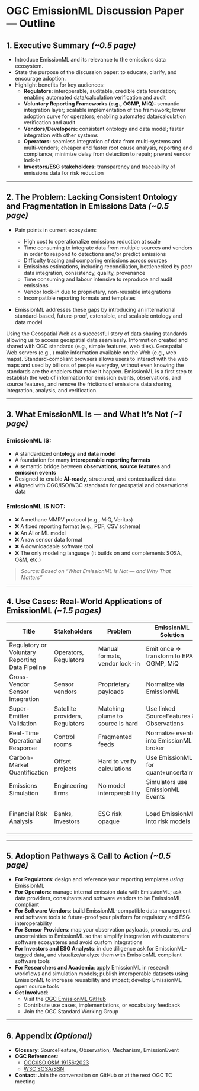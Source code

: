 # OGC EmissionML Discussion Paper — Outline

## 1. Executive Summary *(~0.5 page)*

- Introduce EmissionML and its relevance to the emissions data ecosystem.
- State the purpose of the discussion paper: to educate, clarify, and encourage adoption.
- Highlight benefits for key audiences:
  - **Regulators:** interoperable, auditable, credible data foundation; enabling automated data/calculation verification and audit
  - **Voluntary Reporting Frameworks (e.g., OGMP, MiQ):** semantic integration layer; scalable implementation of the framework; lower adoption curve for operators; enabling automated data/calculation verification and audit
  - **Vendors/Developers:** consistent ontology and data model; faster integration with other systems
  - **Operators:** seamless integration of data from multi-systems and multi-vendors; cheaper and faster root cause analysis, reporting and compliance; minimize delay from detection to repair; prevent vendor lock-in
  - **Investors/ESG stakeholders:** transparency and traceability of emissions data for risk reduction

---

## 2. The Problem: Lacking Consistent Ontology and Fragmentation in Emissions Data *(~0.5 page)*

- Pain points in current ecosystem:
  - High cost to operationalize emissions reduction at scale
  - Time consuming to integrate data from multiple sources and vendors in order to respond to detections and/or predict emissions
  - Difficulty tracing and comparing emissions across sources
  - Emissions estimations, including reconciliation, bottlenecked by poor data integration, consistency, quality, provenance
  - Time consuming and labour intensive to reproduce and audit emissions
  - Vendor lock-in due to proprietary, non-reusable integrations
  - Incompatible reporting formats and templates

- EmissionML addresses these gaps by introducing an international standard-based, future-proof, extensible, and scalable ontology and data model

Using the Geospatial Web as a successful story of data sharing standards allowing us to access geospatial data seamlessly. Information created and shared with OGC standards (e.g., simple features, web tiles). Geospatial Web servers (e.g., ) make information available on the Web (e.g., web maps). Standard-compliant browsers allows users to interact with the web maps and used by billions of people everyday, without even knowing the standards are the enablers that make it happen. EmissionML is a first step to establish the web of information for emission events, observations, and source features, and remove the frictions of emissions data sharing, integration, analysis, and verification.

---

## 3. What EmissionML Is — and What It’s Not *(~1 page)*

### EmissionML **IS**:
- A standardized **ontology and data model**
- A foundation for many **interoperable reporting formats**
- A semantic bridge between **observations**, **source features** and **emission events**
- Designed to enable **AI-ready**, structured, and contextualized data
- Aligned with OGC/ISO/W3C standards for geospatial and observational data

### EmissionML **IS NOT**:
- ❌ A methane MMRV protocol (e.g., MiQ, Veritas)
- ❌ A fixed reporting format (e.g., PDF, CSV schema)
- ❌ An AI or ML model
- ❌ A raw sensor data format
- ❌ A downloadable software tool
- ❌ The only modeling language (it builds on and complements SOSA, O&M, etc.)

> *Source: Based on “What EmissionML Is Not — and Why That Matters”*

---

## 4. Use Cases: Real-World Applications of EmissionML *(~1.5 pages)*

| Title | Stakeholders | Problem | EmissionML Solution | Benefits |
|------------|--------------|---------|----------------------|----------|
| Regulatory or Voluntary Reporting Data Pipeline | Operators, Regulators | Manual formats, vendor lock-in | Emit once → transform to EPA, OGMP, MiQ | Lower compliance cost |
| Cross-Vendor Sensor Integration | Sensor vendors | Proprietary payloads | Normalize via EmissionML | Plug-and-play analytics |
| Super-Emitter Validation | Satellite providers, Regulators | Matching plume to source is hard | Use linked SourceFeatures & Observations | Explainable validation chain |
| Real-Time Operational Response | Control rooms | Fragmented feeds | Normalize events into EmissionML + broker | Faster root-cause triage |
| Carbon-Market Quantification | Offset projects | Hard to verify calculations | Use EmissionML for quant+uncertainty | Higher credit integrity |
| Emissions Simulation | Engineering firms | No model interoperability | Simulators use EmissionML Events | Repeatable, comparable simulation |
| Financial Risk Analysis | Banks, Investors | ESG risk opaque | Load EmissionML into risk models | Risk-based lending, investment decisions |

---

## 5. Adoption Pathways & Call to Action *(~0.5 page)*

- **For Regulators**: design and reference your reporting templates *using* EmissionML
- **For Operators**: manage internal emission data with EmissionML; ask data providers, consultants and software vendors to be EmissionML compliant
- **For Software Vendors**: build EmissionML-compatible data management and software tools to future-proof your platform for regulatory and ESG interoperability
- **For Sensor Providers**: map your observation payloads, procedures, and uncertainties to EmissionML so that simplify integration with customers’ software ecosystems and avoid custom integrations
- **For Investors and ESG Analysts**:  in due diligence ask for EmissionML-tagged data, and visualize/analyze them with EmissionML compliant software tools
- **For Researchers and Academia**: apply EmissionML in research workflows and simulation models; publish interoperable datasets using EmissionML to increase reusability and impact; develop EmissionML open source tools
- **Get Involved**:
  - Visit the [OGC EmissionML GitHub](https://github.com/opengeospatial/EmissionML)
  - Contribute use cases, implementations, or vocabulary feedback
  - Join the OGC Standard Working Group

---

## 6. Appendix *(Optional)*

- **Glossary**: SourceFeature, Observation, Mechanism, EmissionEvent
- **OGC References**:
  - [OGC/ISO O&M 19156:2023](https://www.ogc.org/standards/om/)
  - [W3C SOSA/SSN](https://www.w3.org/TR/vocab-ssn/)
- **Contact**: Join the conversation on GitHub or at the next OGC TC meeting
